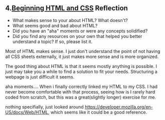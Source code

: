 ## 4.[Beginning HTML and CSS](4_beginning_HTML_CSS/readme.mc) Reflection

* What makes sense to your about HTML? What doesn't? 
* What seems good and bad about HTML?
* Did you have an "aha" moments or were any concepts solidified?
* Did you find any resources on your own that helped you better understand a topic? If so, please list it.

<!-- Add your reflection here. Remove the comment markers -->

Most of HTML makes sense. I just don't understand the point of not having all CSS sheets externally, it just makes more sense and is more organized.

The good thing about HTML is that it seems mostly anything is possible. I just may take you a while to find a solution to fit your needs. Structuring a webpage is just difficult it seems. 

aha moments.... When i finally correctly linked my HTML to my CSS. I had never become comfortable with that process, seeing how is I rarely hard coded from scratch, but this was a great(slightly longer) exercise for me. 

nothing specifially, just looked around https://developer.mozilla.org/en-US/docs/Web/HTML, which seems like it could be a good reference. 